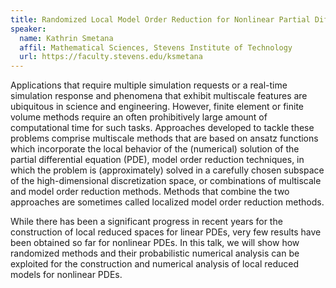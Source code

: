 ```yaml
---
title: Randomized Local Model Order Reduction for Nonlinear Partial Differential Equations
speaker:
  name: Kathrin Smetana
  affil: Mathematical Sciences, Stevens Institute of Technology
  url: https://faculty.stevens.edu/ksmetana
---
```


Applications that require multiple simulation requests or a real-time simulation response and phenomena that exhibit multiscale features are ubiquitous in science and engineering. However, finite element or finite volume methods require an often prohibitively large amount of computational time for such tasks. Approaches developed to tackle these problems comprise multiscale methods that are based on ansatz functions which incorporate the local behavior of the (numerical) solution of the partial differential equation (PDE), model order reduction techniques, in which the problem is (approximately) solved in a carefully chosen subspace of the high-dimensional discretization space, or combinations of multiscale and model order reduction methods. Methods that combine the two approaches are sometimes called localized model order reduction methods.

While there has been a significant progress in recent years for the construction of local reduced spaces for linear PDEs, very few results have been obtained so far for nonlinear PDEs. In this talk, we will show how randomized methods and their probabilistic numerical analysis can be exploited for the construction and numerical analysis of local reduced models for nonlinear PDEs.
